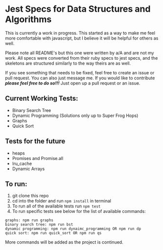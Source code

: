 # Jest Specs for Data Structures and Algorithms
This is currently a work in progress. This started as a way to make me feel more comfortable with javascript, but I believe it will be helpful for others as well.

Please note all README's but this one were written by a/A and are not my work. All specs were converted from their ruby specs to jest specs, and the skeletons are structured similarly to the way theirs are as well.

If you see something that needs to be fixed, feel free to create an issue or pull request. You can also just message me. If you would like to contribute ***please feel free to do so!!!*** Just open up a pull request or an issue.

## Current Working Tests:
  * Binary Search Tree
  * Dynamic Programming (Solutions only up to Super Frog Hops)
  * Graphs
  * Quick Sort

## Tests for the future
  * heaps
  * Promises and Promise.all
  * lru_cache
  * Dynamic Arrays

## To run:
1. git clone this repo
2. cd into the folder and run `npm install` in terminal
3. To run all of the available tests run `npm test`
4. To run specific tests see below for the list of available commands:

```
graphs: npm run graphs
binary search tree: npm run bst
dynamic programming: npm run dynaimc_programming OR npm run dp
quick sort: npm run quick_sort OR npm run qs
```

More commands will be added as the project is continued.